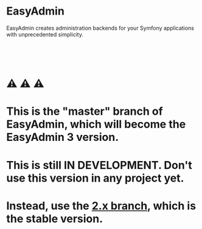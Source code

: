 EasyAdmin
=========

EasyAdmin creates administration backends for your Symfony applications with
unprecedented simplicity.

<br><br><br>

# ⚠️ ⚠️ ⚠️
# This is the "master" branch of EasyAdmin, which will become the EasyAdmin 3 version.
# This is still IN DEVELOPMENT. Don't use this version in any project yet.
# Instead, use the [2.x branch][1], which is the stable version.

[1]: https://github.com/EasyCorp/EasyAdminBundle/tree/2.x
